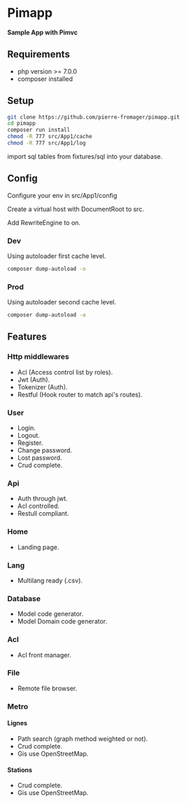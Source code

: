 # Pimapp

**Sample App with Pimvc**

## Requirements

* php version >= 7.0.0
* composer installed

## Setup

```bash
git clone https://github.com/pierre-fromager/pimapp.git
cd pimapp
composer run install
chmod -R 777 src/App1/cache
chmod -R 777 src/App1/log
```

import sql tables from fixtures/sql into your database.

## Config

Configure your env in src/App1/config

Create a virtual host with DocumentRoot to src.

Add  RewriteEngine to on.

### Dev

Using autoloader first cache level.

```bash
composer dump-autoload -o
```

### Prod

Using autoloader second cache level.

```bash
composer dump-autoload -a
```

## Features

### Http middlewares

* Acl (Access control list by roles).
* Jwt (Auth).
* Tokenizer (Auth).
* Restful (Hook router to match api's routes).

### User

* Login.
* Logout.
* Register.
* Change password.
* Lost password.
* Crud complete.

### Api

* Auth through jwt.
* Acl controlled.
* Restull compliant.

### Home

* Landing page.

### Lang

* Multilang ready (.csv).

### Database

* Model code generator.
* Model Domain code generator.

### Acl

* Acl front manager.

### File

* Remote file browser.

### Metro

#### Lignes

* Path search (graph method weighted or not).
* Crud complete.
* Gis use OpenStreetMap.

#### Stations

* Crud complete.
* Gis use OpenStreetMap.